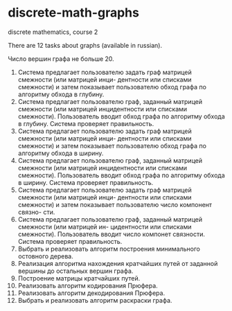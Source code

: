 # discrete-math-graphs
discrete mathematics, course 2

There are 12 tasks about graphs (available in russian).

Число вершин графа не больше 20.
1. Система предлагает пользователю задать граф матрицей смежности (или матрицей инци-
дентности или списками смежности) и затем показывает пользователю обход графа по алгоритму
обхода в глубину.
2. Система предлагает пользователю граф, заданный матрицей смежности (или матрицей
инцидентности или списками смежности). Пользователь вводит обход графа по алгоритму обхода
в глубину. Система проверяет правильность.
3. Система предлагает пользователю задать граф матрицей смежности (или матрицей инци-
дентности или списками смежности) и затем показывает пользователю обход графа по алгоритму
обхода в ширину.
4. Система предлагает пользователю граф, заданный матрицей смежности (или матрицей
инцидентности или списками смежности). Пользователь вводит обход графа по алгоритму обхода
в ширину. Система проверяет правильность.
5. Система предлагает пользователю задать граф матрицей смежности (или матрицей инци-
дентности или списками смежности) и затем показывает пользователю число компонент связно-
сти.
6. Система предлагает пользователю граф, заданный матрицей смежности (или матрицей ин-
цидентности или списками смежности). Пользователь вводит число компонет связности. Система
проверяет правильность.
7. Выбрать и реализовать алгоритм построения минимального остовного дерева.
8. Реализация алгоритма нахождения кратчайших путей от заданной вершины до остальных
вершин графа.
9. Построение матрицы кратчайших путей.
10. Реализовать алгоритм кодирования Прюфера.
11. Реализовать алгоритм декодирования Прюфера.
12. Выбрать и реализовать алгоритм раскраски графа.
